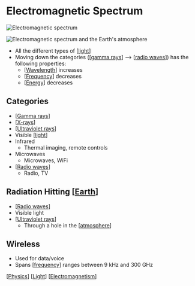 # Electromagnetic Spectrum

![Electromagnetic spectrum](/assets/second-brain/2020-10-05-10-09-49.png)

![Electromagnetic spectrum and the Earth's atmosphere](/assets/second-brain/2020-10-05-13-33-30.png)

- All the different types of [[light]]
- Moving down the categories ([[gamma rays]] --> [[radio waves]]) has the following properties:
  - [[Wavelength]] increases
  - [[Frequency]] decreases
  - [[Energy]] decreases

## Categories

- [[Gamma rays]]
- [[X-rays]]
- [[Ultraviolet rays]]
- Visible [[light]]
- Infrared
  - Thermal imaging, remote controls
- Microwaves
  - Microwaves, WiFi
- [[Radio waves]]
  - Radio, TV

## Radiation Hitting [[Earth]]

- [[Radio waves]]
- Visible light
- [[Ultraviolet rays]]
  - Through a hole in the [[atmosphere]]

## Wireless

- Used for data/voice
- Spans [[frequency]] ranges between 9 kHz and 300 GHz

[[Physics]] [[Light]] [[Electromagnetism]]

[//begin]: # "Autogenerated link references for markdown compatibility"
[Light]: light "Light"
[gamma rays]: gamma-rays "Gamma Rays"
[Radio waves]: radio-waves "Radio Waves"
[Wavelength]: wavelength "Wavelength"
[frequency]: frequency "Frequency"
[Energy]: energy "Energy"
[Gamma rays]: gamma-rays "Gamma Rays"
[X-rays]: x-rays "X Rays"
[Ultraviolet rays]: ultraviolet-rays "Ultraviolet Rays"
[Earth]: earth "Earth 🜨"
[atmosphere]: atmosphere "Atmosphere"
[Physics]: physics "Physics"
[Electromagnetism]: electromagnetism "Electromagnetism"
[//end]: # "Autogenerated link references"